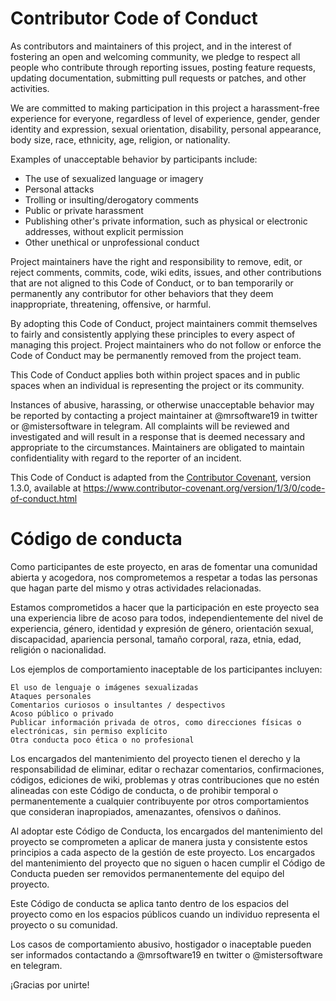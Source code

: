
# Contributor Code of Conduct

As contributors and maintainers of this project, and in the interest of
fostering an open and welcoming community, we pledge to respect all people who
contribute through reporting issues, posting feature requests, updating
documentation, submitting pull requests or patches, and other activities.

We are committed to making participation in this project a harassment-free
experience for everyone, regardless of level of experience, gender, gender
identity and expression, sexual orientation, disability, personal appearance,
body size, race, ethnicity, age, religion, or nationality.

Examples of unacceptable behavior by participants include:

* The use of sexualized language or imagery
* Personal attacks
* Trolling or insulting/derogatory comments
* Public or private harassment
* Publishing other's private information, such as physical or electronic
  addresses, without explicit permission
* Other unethical or unprofessional conduct

Project maintainers have the right and responsibility to remove, edit, or
reject comments, commits, code, wiki edits, issues, and other contributions
that are not aligned to this Code of Conduct, or to ban temporarily or
permanently any contributor for other behaviors that they deem inappropriate,
threatening, offensive, or harmful.

By adopting this Code of Conduct, project maintainers commit themselves to
fairly and consistently applying these principles to every aspect of managing
this project. Project maintainers who do not follow or enforce the Code of
Conduct may be permanently removed from the project team.

This Code of Conduct applies both within project spaces and in public spaces
when an individual is representing the project or its community.

Instances of abusive, harassing, or otherwise unacceptable behavior may be
reported by contacting a project maintainer at @mrsoftware19 in twitter or @mistersoftware in telegram. All
complaints will be reviewed and investigated and will result in a response that
is deemed necessary and appropriate to the circumstances. Maintainers are
obligated to maintain confidentiality with regard to the reporter of an
incident.


This Code of Conduct is adapted from the [Contributor Covenant][homepage],
version 1.3.0, available at https://www.contributor-covenant.org/version/1/3/0/code-of-conduct.html

[homepage]: https://www.contributor-covenant.org

# Código de conducta

Como participantes de este proyecto, en aras de fomentar una comunidad abierta y acogedora, nos comprometemos a respetar a todas las personas que hagan parte del mismo y otras actividades relacionadas.
 
Estamos comprometidos a hacer que la participación en este proyecto sea una experiencia libre de acoso para todos, independientemente del nivel de experiencia, género, identidad y expresión de género, orientación sexual, discapacidad, apariencia personal, tamaño corporal, raza, etnia, edad, religión o nacionalidad.
 
Los ejemplos de comportamiento inaceptable de los participantes incluyen:
 
    El uso de lenguaje o imágenes sexualizadas
    Ataques personales
    Comentarios curiosos o insultantes / despectivos
    Acoso público o privado
    Publicar información privada de otros, como direcciones físicas o electrónicas, sin permiso explícito
    Otra conducta poco ética o no profesional
 
Los encargados del mantenimiento del proyecto tienen el derecho y la responsabilidad de eliminar, editar o rechazar comentarios, confirmaciones, códigos, ediciones de wiki, problemas y otras contribuciones que no estén alineadas con este Código de conducta, o de prohibir temporal o permanentemente a cualquier contribuyente por otros comportamientos que consideran inapropiados, amenazantes, ofensivos o dañinos.
 
Al adoptar este Código de Conducta, los encargados del mantenimiento del proyecto se comprometen a aplicar de manera justa y consistente estos principios a cada aspecto de la gestión de este proyecto. Los encargados del mantenimiento del proyecto que no siguen o hacen cumplir el Código de Conducta pueden ser removidos permanentemente del equipo del proyecto.
 
Este Código de conducta se aplica tanto dentro de los espacios del proyecto como en los espacios públicos cuando un individuo representa el proyecto o su comunidad.
 
Los casos de comportamiento abusivo, hostigador o inaceptable pueden ser informados contactando a @mrsoftware19 en twitter o @mistersoftware en telegram.
 
¡Gracias por unirte!


